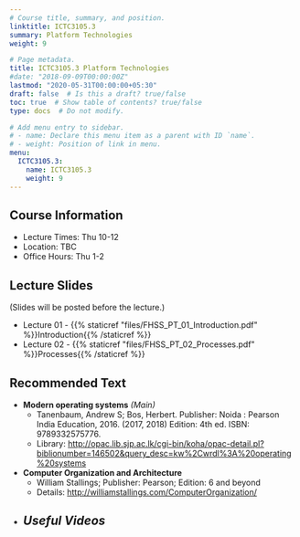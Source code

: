 ```yaml
---
# Course title, summary, and position.
linktitle: ICTC3105.3
summary: Platform Technologies
weight: 9

# Page metadata.
title: ICTC3105.3 Platform Technologies
#date: "2018-09-09T00:00:00Z"
lastmod: "2020-05-31T00:00:00+05:30"
draft: false  # Is this a draft? true/false
toc: true  # Show table of contents? true/false
type: docs  # Do not modify.

# Add menu entry to sidebar.
# - name: Declare this menu item as a parent with ID `name`.
# - weight: Position of link in menu.
menu:
  ICTC3105.3:
    name: ICTC3105.3
    weight: 9
---
```


## Course Information

- Lecture Times: Thu 10-12
- Location: TBC
- Office Hours: Thu 1-2

<!--
## Continuous Feedback
You can provide continuous feedback on lectures, subject matters and performance of the lecturer anonymously through this [Online Feedback Form](https://goo.gl/forms/0QkX4MapDyZp69ts2).
-->
 
## Lecture Slides
(Slides will be posted before the lecture.)

- Lecture 01 - {{% staticref "files/FHSS_PT_01_Introduction.pdf" %}}Introduction{{% /staticref %}}
- Lecture 02 - {{% staticref "files/FHSS_PT_02_Processes.pdf" %}}Processes{{% /staticref %}}


## Recommended Text

- **Modern operating systems** *(Main)*
   - Tanenbaum, Andrew S; Bos, Herbert. Publisher: Noida : Pearson India Education, 2016. (2017, 2018) Edition: 4th ed. ISBN: 9789332575776.
   - Library: http://opac.lib.sjp.ac.lk/cgi-bin/koha/opac-detail.pl?biblionumber=146502&query_desc=kw%2Cwrdl%3A%20operating%20systems
- **Computer Organization and Architecture**
   - William Stallings; Publisher: Pearson; Edition: 6 and beyond
   - Details: http://williamstallings.com/ComputerOrganization/
- ***Useful Videos***
   - 
